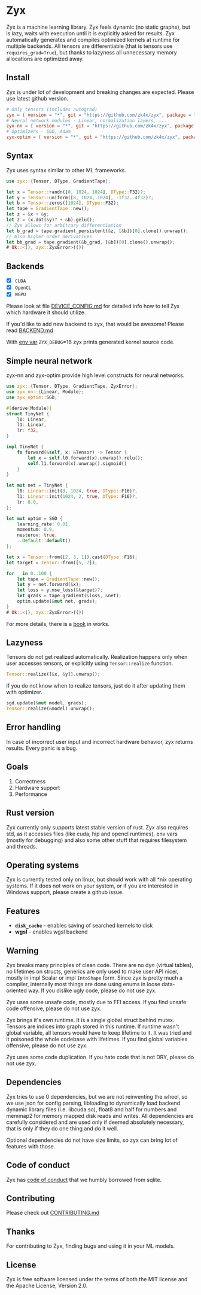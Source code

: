 # Zyx

Zyx is a machine learning library.
Zyx feels dynamic (no static graphs), but is lazy,
waits with execution until it is explicitly asked for results.
Zyx automatically generates and compiles
optimized kernels at runtime for multiple backends.
All tensors are differentiable (that is tensors use `requires_grad=True`),
but thanks to lazyness all unnecessary memory allocations are optimized away.

## Install

Zyx is under lot of development and breaking changes are expected.
Please use latest github version.

```toml
# Only tensors (includes autograd)
zyx = { version = "*", git = "https://github.com/zk4x/zyx", package = "zyx" }
# Neural network modules - Linear, normalization layers, ...
zyx-nn = { version = "*", git = "https://github.com/zk4x/zyx", package = "zyx-nn" }
# Optimizers - SGD, Adam
zyx-optim = { version = "*", git = "https://github.com/zk4x/zyx", package = "zyx-optim" }
```

## Syntax

Zyx uses syntax similar to other ML frameworks.

```rust
use zyx::{Tensor, DType, GradientTape};

let x = Tensor::randn([8, 1024, 1024], DType::F32)?;
let y = Tensor::uniform([8, 1024, 1024], -1f32..4f32)?;
let b = Tensor::zeros([1024], DType::F32);
let tape = GradientTape::new();
let z = &x + &y;
let z = (x.dot(&y)? + &b).gelu();
// Zyx allows for arbitrary differentiation
let b_grad = tape.gradient_persistent(&z, [&b])[0].clone().unwrap();
// Also higher order derivatives
let bb_grad = tape.gradient(&b_grad, [&b])[0].clone().unwrap();
# Ok::<(), zyx::ZyxError>(())
```

## Backends

- [x] `CUDA`
- [x] `OpenCL`
- [x] `WGPU`

Please look at file [DEVICE_CONFIG.md](https://github.com/zk4x/zyx/blob/main/zyx/DEVICE_CONFIG.md)
for detailed info how to tell Zyx which hardware it should utilize.

If you'd like to add new backend to zyx, that would be awesome!
Please read [BACKEND.md](https://github.com/zk4x/zyx/blob/main/zyx/BACKEND.md)

With [env var](https://github.com/zk4x/zyx/blob/main/zyx/ENV_VARS.md) `ZYX_DEBUG`=16 zyx prints generated kernel source code.

## Simple neural network

zyx-nn and zyx-optim provide high level constructs for neural networks.

```rust ignore
use zyx::{Tensor, DType, GradientTape, ZyxError};
use zyx_nn::{Linear, Module};
use zyx_optim::SGD;

#[derive(Module)]
struct TinyNet {
    l0: Linear,
    l1: Linear,
    lr: f32,
}

impl TinyNet {
    fn forward(&self, x: &Tensor) -> Tensor {
        let x = self.l0.forward(x).unwrap().relu();
        self.l1.forward(x).unwrap().sigmoid()
    }
}

let mut net = TinyNet {
    l0: Linear::init(3, 1024, true, DType::F16)?,
    l1: Linear::init(1024, 2, true, DType::F16)?,
    lr: 0.0,
};

let mut optim = SGD {
    learning_rate: 0.01,
    momentum: 0.9,
    nesterov: true,
    ..Default::default()
};

let x = Tensor::from([2, 3, 1]).cast(DType::F16);
let target = Tensor::from([5, 7]);

for _ in 0..100 {
    let tape = GradientTape::new();
    let y = net.forward(&x);
    let loss = y.mse_loss(&target)?;
    let grads = tape.gradient(&loss, &net);
    optim.update(&mut net, grads);
}
# Ok::<(), zyx::ZyxError>(())
```

For more details, there is a [book](https://zk4x.github.io/zyx) in works.

## Lazyness

Tensors do not get realized automatically. Realization happens only when user accesses tensors, or explicitly using `Tensor::realize` function.
```rust ignore
Tensor::realize([&x, &y]).unwrap();
```
If you do not know when to realize tensors, just do it after updating them with optimizer.
```rust ignore
sgd.update(&mut model, grads);
Tensor::realize(&model).unwrap();
```

## Error handling

In case of incorrect user input and incorrect hardware behavior, zyx returns results.
Every panic is a bug.

## Goals

1. Correctness
2. Hardware support
3. Performance

## Rust version

Zyx currently only supports latest stable version of rust. Zyx also requires std,
as it accesses files (like cuda, hip and opencl runtimes), env vars (mostly for debugging)
and also some other stuff that requires filesystem and threads.

## Operating systems

Zyx is currently tested only on linux, but should work with all *nix operating systems.
If it does not work on your system, or if you are interested in Windows support, please
create a github issue.

## Features

- **`disk_cache`** - enables saving of searched kernels to disk
- **wgsl** - enables wgsl backend

## Warning

Zyx breaks many principles of clean code. There are no dyn (virtual tables), no lifetimes on structs, generics
are only used to make user API nicer, mostly in impl Scalar or impl `IntoShape` form.
Since zyx is pretty much a compiler, internally most things are done using enums in loose data-oriented way.
If you dislike ugly code, please do not use zyx.

Zyx uses some unsafe code, mostly due to FFI access. If you find unsafe code offensive, please do not use zyx.

Zyx brings it's own runtime. It is a single global struct behind mutex.
Tensors are indices into graph stored in this runtime. If runtime wasn't
global variable, all tensors would have to keep lifetime to it. It was
tried and it poisoned the whole codebase with lifetimes. If you find global variables
offensive, please do not use zyx.

Zyx uses some code duplication. If you hate code that is not DRY, please do not use zyx.

## Dependencies

Zyx tries to use 0 dependencies, but we are not reinventing the wheel, so we use json for config
parsing, libloading to dynamically load backend dynamic library files (i.e. libcuda.so), float8 and half
for numbers and memmap2 for memory mapped disk reads and writes. All dependencies are carefully considered
and are used only if deemed absolutely necessary, that is only if they do one thing and do it well.

Optional dependencies do not have size limits, so zyx can bring lot of features with those.

## Code of conduct

Zyx has [code of conduct](CODE_OF_CONDUCT.md) that we humbly borrowed from sqlite.

## Contributing

Please check out [CONTRIBUTING.md](CONTRIBUTING.md)

## Thanks

For contributing to Zyx, finding bugs and using it in your ML models.

## License

Zyx is free software licensed under the terms of both the MIT license and the Apache License, Version 2.0.

